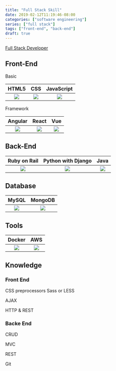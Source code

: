 ```yaml
---
title: "Full Stack Skill"
date: 2019-02-12T11:19:46-08:00
categories: ["software engineering"]
series: ["full stack"]
tags: ["front-end", "back-end"]
draft: true
---
```


[Full Stack Developer](https://medium.com/coderbyte/a-guide-to-becoming-a-full-stack-developer-in-2017-5c3c08a1600c)

## Front-End

Basic

HTML5|CSS|JavaScript
:-:|:-:|:-:
|![](https://upload.wikimedia.org/wikipedia/commons/thumb/6/61/HTML5_logo_and_wordmark.svg/500px-HTML5_logo_and_wordmark.svg.png)|![](http://www.worldeatingdisordersday.org/wp-content/uploads/2016/03/css-logo.png)|![](https://www.sumasoftware.click/wp-content/uploads/2016/03/js-logo.png)

Framework

Angular|React|Vue
:-:|:-:|:-:
|![](http://assets.stickpng.com/thumbs/5847ea22cef1014c0b5e4833.png)|![](https://thinkster.io/assets/homepage/react-59cb90b6077ca4205157db73b878d95d2a2c6c21dbac690842ef84c90fb0421b.png)|![](https://cdn-images-1.medium.com/max/1600/1*wqYF-8Dmh7LhtLkKfERc3Q.png)

## Back-End

Ruby on Rail|Python with Django|Java
:-:|:-:|:-:
![](https://sungwoncho.github.io/presentations/assets/rails.png)|![](https://i0.wp.com/supremapp.fr/wp-content/uploads/2017/01/offrejangopyton.png)|![](https://www.panamsource.com/wp-content/uploads/2017/03/spring-leaf-g.png)

## Database

MySQL| MongoDB
:-:|:-:
|![](https://clipart.info/images/ccovers/1499794875MySQL-logo-png-transparent.png)|![](http://pluspng.com/img-png/logo-mongodb-png-file-mongodb-logo-svg-1280.png)

## Tools

Docker| AWS
:-:|:-:
|![](https://upload.wikimedia.org/wikipedia/commons/thumb/4/4e/Docker_%28container_engine%29_logo.svg/2000px-Docker_%28container_engine%29_logo.svg.png)|![](https://www.adaptium.com/wp-content/uploads/2016/02/aws-logo.png)

## Knowledge

### Front End
CSS preprocessors Sass or LESS

AJAX

HTTP & REST

### Backe End

CRUD

MVC

REST

Git
